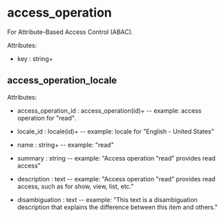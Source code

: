 # access_operation

For Attribute-Based Access Control (ABAC).

Attributes:

* key : string+


## access_operation_locale

Attributes:

* access_operation_id : access_operation(id)+ -- example: access operation for "read".

* locale_id : locale(id)+ -- example: locale for "English - United States"

* name : string+ -- example: "read"

* summary : string -- example: "Access operation \"read\" provides read access"

* description : text -- example: "Access operation \"read\" provides read access, such as for show, view, list, etc."

* disambiguation : text -- example: "This text is a disambiguation description that explains the difference between this item and others."
